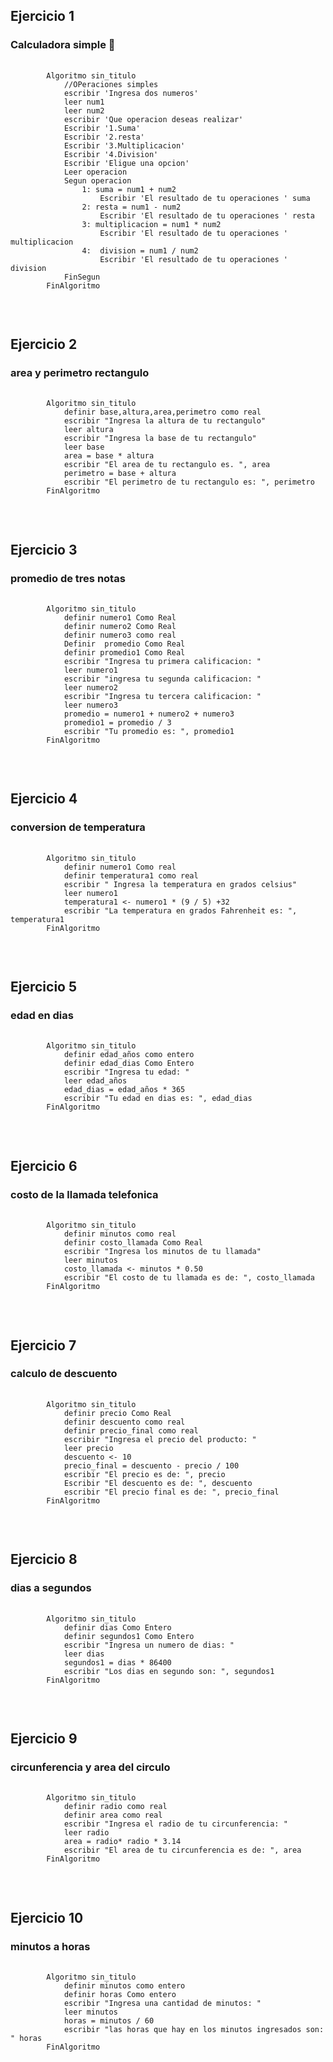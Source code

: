 <h2>Ejercicio 1</h2>
<h3>Calculadora simple 📅</h3>
<pre>
    <code>
        Algoritmo sin_titulo
            //OPeraciones simples       
            escribir 'Ingresa dos numeros'
            leer num1
            leer num2
            escribir 'Que operacion deseas realizar'
            Escribir '1.Suma'
            Escribir '2.resta'
            Escribir '3.Multiplicacion'
            Escribir '4.Division' 
            Escribir 'Eligue una opcion'
            Leer operacion
            Segun operacion 
                1: suma = num1 + num2
                    Escribir 'El resultado de tu operaciones ' suma
                2: resta = num1 - num2
                    Escribir 'El resultado de tu operaciones ' resta
                3: multiplicacion = num1 * num2
                    Escribir 'El resultado de tu operaciones ' multiplicacion
                4:	division = num1 / num2
                    Escribir 'El resultado de tu operaciones ' division
            FinSegun
        FinAlgoritmo
    </code>
</pre>

<br>


<h2>Ejercicio 2</h2>
<h3>area y perimetro rectangulo</h3>
<pre>
    <code>
        Algoritmo sin_titulo
            definir base,altura,area,perimetro como real 
            escribir "Ingresa la altura de tu rectangulo"
            leer altura
            escribir "Ingresa la base de tu rectangulo"
            leer base
            area = base * altura
            escribir "El area de tu rectangulo es. ", area
            perimetro = base + altura 
            escribir "El perimetro de tu rectangulo es: ", perimetro
        FinAlgoritmo
    </code>
</pre>

<br>

<h2>Ejercicio 3</h2>
<h3>promedio de tres notas</h3>
<pre>
    <code>
        Algoritmo sin_titulo
            definir numero1 Como Real
            definir numero2 Como Real
            definir numero3 como real
            Definir  promedio Como Real
            definir promedio1 Como Real
            escribir "Ingresa tu primera calificacion: "
            leer numero1
            escribir "ingresa tu segunda calificacion: "
            leer numero2
            escribir "Ingresa tu tercera calificacion: "
            leer numero3
            promedio = numero1 + numero2 + numero3 
            promedio1 = promedio / 3
            escribir "Tu promedio es: ", promedio1
        FinAlgoritmo
    </code>
</pre>

<br>

<h2>Ejercicio 4</h2>
<h3>conversion de temperatura</h3>
<pre>
    <code>
        Algoritmo sin_titulo
            definir numero1 Como real
            definir temperatura1 como real
            escribir " Ingresa la temperatura en grados celsius" 
            leer numero1
            temperatura1 <- numero1 * (9 / 5) +32
            escribir "La temperatura en grados Fahrenheit es: ", temperatura1
        FinAlgoritmo
    </code>
</pre>

<br>


<h2>Ejercicio 5</h2>
<h3>edad en dias</h3>
<pre>
    <code>
        Algoritmo sin_titulo
            definir edad_años como entero
            definir edad_dias Como Entero
            escribir "Ingresa tu edad: "
            leer edad_años
            edad_dias = edad_años * 365
            escribir "Tu edad en dias es: ", edad_dias
        FinAlgoritmo
    </code>
</pre>

<br>

<h2>Ejercicio 6</h2>
<h3>costo de la llamada telefonica</h3>
<pre>
    <code>
        Algoritmo sin_titulo
            definir minutos como real 
            definir costo_llamada Como Real
            escribir "Ingresa los minutos de tu llamada" 
            leer minutos
            costo_llamada <- minutos * 0.50
            escribir "El costo de tu llamada es de: ", costo_llamada
        FinAlgoritmo
    </code>
</pre>

<br>

<h2>Ejercicio 7</h2>
<h3>calculo de descuento</h3>
<pre>
    <code>
        Algoritmo sin_titulo
            definir precio Como Real
            definir descuento como real 
            definir precio_final como real
            escribir "Ingresa el precio del producto: "
            leer precio
            descuento <- 10
            precio_final = descuento - precio / 100
            escribir "El precio es de: ", precio
            Escribir "El descuento es de: ", descuento
            escribir "El precio final es de: ", precio_final
        FinAlgoritmo
    </code>
</pre>

<br>


<h2>Ejercicio 8</h2>
<h3>dias a segundos</h3>
<pre>
    <code>
        Algoritmo sin_titulo
            definir dias Como Entero
            definir segundos1 Como Entero
            escribir "Ingresa un numero de dias: "
            leer dias
            segundos1 = dias * 86400
            escribir "Los dias en segundo son: ", segundos1
        FinAlgoritmo
    </code>
</pre>

<br>

<h2>Ejercicio 9</h2>
<h3>circunferencia y area del circulo</h3>
<pre>
    <code>
        Algoritmo sin_titulo
            definir radio como real 
            definir area como real
            escribir "Ingresa el radio de tu circunferencia: "
            leer radio
            area = radio* radio * 3.14
            escribir "El area de tu circunferencia es de: ", area
        FinAlgoritmo
    </code>
</pre>

<br>


<h2>Ejercicio 10</h2>
<h3>minutos a horas</h3>
<pre>
    <code>
        Algoritmo sin_titulo
            definir minutos como entero 
            definir horas Como entero
            escribir "Ingresa una cantidad de minutos: " 
            leer minutos
            horas = minutos / 60
            escribir "las horas que hay en los minutos ingresados son: " horas 
        FinAlgoritmo
    </code>
</pre>

<br>

